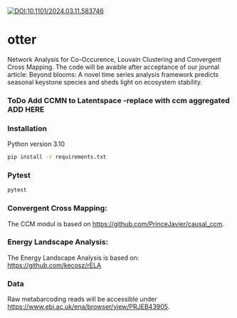 [![DOI:10.1101/2024.03.11.583746](http://img.shields.io/badge/DOI-<10.1101/2024.03.11.583746>-<#00000>.svg)](https://doi.org/10.1101/2024.03.11.583746)
# otter
Network Analysis for Co-Occurence, Louvain Clustering and Convergent Cross Mapping.
The code will be avaible after acceptance of our journal article: Beyond blooms: A novel time series analysis framework predicts seasonal keystone species and sheds light on ecosystem stability.

### ToDo Add CCMN to Latentspace -replace with ccm aggregated ADD HERE

### Installation
Python version 3.10
```bash
pip install -r requirements.txt
```

### Pytest 
```bash
pytest
```

### Convergent Cross Mapping:
The CCM modul is based on https://github.com/PrinceJavier/causal_ccm.


### Energy Landscape Analysis:
The Energy Landscape Analysis is based on: https://github.com/kecosz/rELA


### Data
Raw metabarcoding reads will be accessible under https://www.ebi.ac.uk/ena/browser/view/PRJEB43905.
